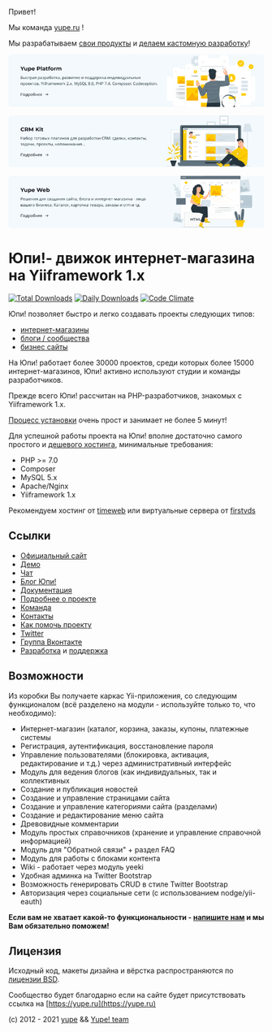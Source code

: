 
Привет! 

Мы команда [yupe.ru](https://yupe.ru?from=mb) ! 

Мы разрабатываем [свои продукты](https://yupe.ru/products) и [делаем кастомную разработку](https://yupe.ru/service/development?from=mb)!

[![Yupe Platform](./img/01.png)](https://yupe.ru/platform?from=mb)

[![Yupe CRM Kit](./img/03.png)](https://yupe.ru/crm?from=mb)

[![Yupe Web](./img/02.png)](https://yupe.ru/ecommerce/store?from=mb)


Юпи!- движок интернет-магазина на Yiiframework 1.x
==================================================

[![Total Downloads](https://poser.pugx.org/yupe/yupe/downloads.png)](https://packagist.org/packages/yupe/yupe)
[![Daily Downloads](https://poser.pugx.org/yupe/yupe/d/daily.png)](https://packagist.org/packages/yupe/yupe)
[![Code Climate](https://codeclimate.com/github/yupe/yupe.png)](https://codeclimate.com/github/yupe/yupe)

Юпи! позволяет быстро и легко создавать проекты следующих типов:

* [интернет-магазины](https://yupe.ru/ecommerce)
* [блоги / сообщества](https://yupe.ru/ecommerce)
* [бизнес сайты](https://yupe.ru/ecommerce)


На Юпи! работает более 30000 проектов, среди которых более 15000 интернет-магазинов, Юпи! активно используют студии и команды разработчиков.

Прежде всего Юпи! рассчитан на PHP-разработчиков, знакомых с Yiiframework 1.x.


[Процесс установки](http://docs.yupe.ru/install/) очень прост и занимает не более 5 минут!

Для успешной работы проекта на Юпи! вполне достаточно самого простого и [дешевого хостинга](https://yupe.ru/service/hosting), минимальные требования:

* PHP >= 7.0
* Composer
* MySQL 5.x
* Apaсhe/Nginx
* Yiiframework 1.x

Рекомендуем хостинг от [timeweb](http://timeweb.com/ru/services/hosting/?i=28284) или виртуальные сервера от [firstvds](https://firstvds.ru/?from=442205)

Ссылки
------
* [Официальный сайт](https://yupe.ru/)
* [Демо](https://demo.yupe.ru/)  
* [Чат](https://t.me/yupe_team)
* [Блог Юпи!](https://yupe.ru/posts)
* [Документация](https://docs.yupe.ru/)
* [Подробнее о проекте](https://yupe.ru/about)
* [Команда](https://docs.yupe.ru/team/)
* [Контакты](https://yupe.ru/contacts)
* [Как помочь проекту](http://docs.yupe.ru/assistance.project/)
* [Twitter](https://twitter.com/#!/YupeCms)
* [Группа Вконтакте](https://vk.com/yupecms)
* [Разработка](https://yupe.ru/service/development) и [поддержка](https://yupe.ru/service/support)


Возможности
-----------

Из коробки Вы получаете каркас Yii-приложения, со следующим функционалом (всё разделено на модули - используйте только то, что необходимо):

* Интернет-магазин (каталог, корзина, заказы, купоны, платежные системы
* Регистрация, аутентификация, восстановление пароля
* Управление пользователями (блокировка, активация, редактирование и т.д.) через административный интерфейс
* Модуль для ведения блогов (как индивидуальных, так и коллективных
* Создание и публикация новостей
* Создание и управление страницами сайта
* Создание и управление категориями сайта (разделами)
* Создание и редактирование меню сайта
* Древовидные комментарии
* Модуль простых справочников (хранение и управление справочной информацией) 
* Модуль для "Обратной связи" + раздел FAQ
* Модуль для работы с блоками контента
* Wiki - работает через модуль yeeki
* Удобная админка на Twitter Bootstrap
* Возможность генерировать CRUD в стиле Twitter Bootstrap
* Авторизация через социальные сети (с использованием nodge/yii-eauth)

**Если вам не хватает какой-то функциональности - [напишите нам](https://yupe.ru/contacts) и мы Вам обязательно поможем!**


Лицензия
--------

Исходный код, макеты дизайна и вёрстка распространяются по [лицензии BSD](http://ru.wikipedia.org/wiki/%D0%9B%D0%B8%D1%86%D0%B5%D0%BD%D0%B7%D0%B8%D1%8F_BSD).

Сообщество будет благодарно если на сайте будет присутствовать ссылка на [https://yupe.ru](https://yupe.ru)

(c) 2012 - 2021 [yupe](https://yupe.ru) && [Yupe! team](https://yupe.ru)
